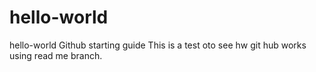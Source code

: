 # hello-world
hello-world Github starting guide
This is a test oto see hw git hub works using read me branch. 
